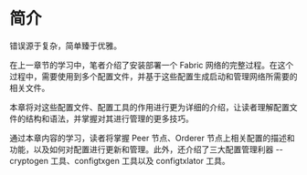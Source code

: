 # 简介

错误源于复杂，简单臻于优雅。

在上一章节的学习中，笔者介绍了安装部署一个 Fabric 网络的完整过程。在这个过程中，需要使用到多个配置文件，并基于这些配置生成启动和管理网络所需要的相关文件。

本章将对这些配置文件、配置工具的作用进行更为详细的介绍，让读者理解配置文件的结构和语法，并掌握对其进行管理的更多技巧。

通过本章内容的学习，读者将掌握 Peer 节点、Orderer 节点上相关配置的描述和功能，以及如何对配置进行更新和管理。此外，还介绍了三大配置管理利器 -- cryptogen 工具、configtxgen 工具以及 configtxlator 工具。
